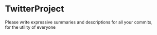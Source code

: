 # TwitterProject

Please write expressive summaries and descriptions for all your commits,
for the utility of everyone
